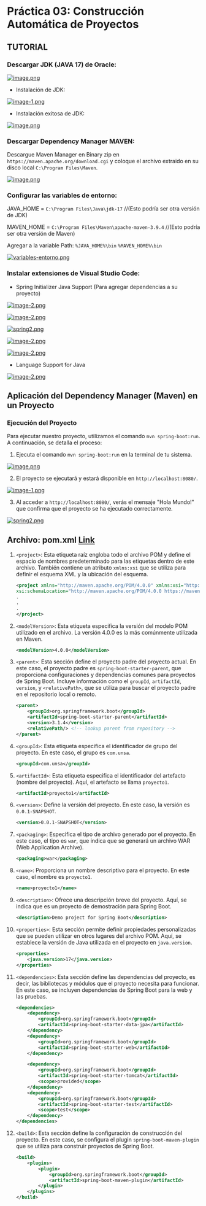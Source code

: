 # Práctica 03: Construcción Automática de Proyectos

## TUTORIAL

### Descargar JDK (JAVA 17) de Oracle:
[![image.png](https://i.postimg.cc/C5RvfkVc/image.png)](https://postimg.cc/PvkbgLJD)

* Instalación de JDK:

[![image-1.png](https://i.postimg.cc/SKKtpwv0/image-1.png)](https://postimg.cc/SnwG6t4V)

* Instalación exitosa de JDK:

[![image.png](https://i.postimg.cc/TPyq0GsP/image.png)](https://postimg.cc/nsJDc8p8)

### Descargar Dependency Manager MAVEN:
Descargue Maven Manager en Binary zip en `https://maven.apache.org/download.cgi` y coloque el archivo extraido en su disco local `C:\Program Files\Maven`.

[![image.png](https://i.postimg.cc/L5982tG0/image.png)](https://postimg.cc/34qTZv8g)

### Configurar las variables de entorno:
JAVA_HOME = `C:\Program Files\Java\jdk-17` //(Esto podría ser otra versión de JDK)

MAVEN_HOME = `C:\Program Files\Maven\apache-maven-3.9.4` //(Esto podría ser otra versión de Maven)

Agregar a la variable Path: `%JAVA_HOME%\bin` `%MAVEN_HOME%\bin`

[![variables-entorno.png](https://i.postimg.cc/NjXR2b2y/variables-entorno.png)](https://postimg.cc/DS2StrgF)

### Instalar extensiones de Visual Studio Code:
- Spring Initializer Java Support (Para agregar dependencias a su proyecto)

[![image-2.png](https://i.postimg.cc/RCkvgTbQ/image-2.png)](https://postimg.cc/t7z0TFbY)

[![image-2.png](https://i.postimg.cc/RZR9VxCX/image-2.png)](https://postimg.cc/cvrPXjnn)

[![spring2.png](https://i.postimg.cc/rscQp3wN/spring2.png)](https://postimg.cc/xJxKxsHX)

[![image-2.png](https://i.postimg.cc/fLQvHpmQ/image-2.png)](https://postimg.cc/VS4Mv7KK)

[![image-2.png](https://i.postimg.cc/9XpBpxfs/image-2.png)](https://postimg.cc/bdZbY9kR)

- Language Support for Java

[![image-2.png](https://i.postimg.cc/Bvpvy11Z/image-2.png)](https://postimg.cc/t11ynJ58)

## Aplicación del Dependency Manager (Maven) en un Proyecto

### Ejecución del Proyecto

Para ejecutar nuestro proyecto, utilizamos el comando `mvn spring-boot:run`. A continuación, se detalla el proceso:

1. Ejecuta el comando `mvn spring-boot:run` en la terminal de tu sistema.

[![image.png](https://i.postimg.cc/NM2WX3Yh/image.png)](https://postimg.cc/5Y17dk6p)

2. El proyecto se ejecutará y estará disponible en `http://localhost:8080/`.

[![image-1.png](https://i.postimg.cc/qvjVHcQF/image-1.png)](https://postimg.cc/zybPngsw)

3. Al acceder a `http://localhost:8080/`, verás el mensaje "Hola Mundo!" que confirma que el proyecto se ha ejecutado correctamente.

[![spring2.png](https://i.postimg.cc/qq4Hdmf9/spring2.png)](https://postimg.cc/Pp3RWQ54)


## Archivo: pom.xml [Link](pom.xml)

1. `<project>`: Esta etiqueta raíz engloba todo el archivo POM y define el espacio de nombres predeterminado para las etiquetas dentro de este archivo. También contiene un atributo `xmlns:xsi` que se utiliza para definir el esquema XML y la ubicación del esquema.
	```xml
	<project xmlns="http://maven.apache.org/POM/4.0.0" xmlns:xsi="http://www.w3.org/2001/XMLSchema-instance"
	xsi:schemaLocation="http://maven.apache.org/POM/4.0.0 https://maven.apache.org/xsd/maven-4.0.0.xsd">
	.
	.
	.
	</project>
	```

2. `<modelVersion>`: Esta etiqueta especifica la versión del modelo POM utilizado en el archivo. La versión 4.0.0 es la más comúnmente utilizada en Maven.
	```xml
	<modelVersion>4.0.0</modelVersion>
	```

3. `<parent>`: Esta sección define el proyecto padre del proyecto actual. En este caso, el proyecto padre es `spring-boot-starter-parent`, que proporciona configuraciones y dependencias comunes para proyectos de Spring Boot. Incluye información como el `groupId`, `artifactId`, `version`, y `<relativePath>`, que se utiliza para buscar el proyecto padre en el repositorio local o remoto.
	```xml
	<parent>
		<groupId>org.springframework.boot</groupId>
		<artifactId>spring-boot-starter-parent</artifactId>
		<version>3.1.4</version>
		<relativePath/> <!-- lookup parent from repository -->
	</parent>
	```

4. `<groupId>`: Esta etiqueta especifica el identificador de grupo del proyecto. En este caso, el grupo es `com.unsa`.
	```xml
	<groupId>com.unsa</groupId>
	```

5. `<artifactId>`: Esta etiqueta especifica el identificador del artefacto (nombre del proyecto). Aquí, el artefacto se llama `proyecto1`.
	```xml
	<artifactId>proyecto1</artifactId>
	```

6. `<version>`: Define la versión del proyecto. En este caso, la versión es `0.0.1-SNAPSHOT`.
	```xml
	<version>0.0.1-SNAPSHOT</version>
	```

7. `<packaging>`: Especifica el tipo de archivo generado por el proyecto. En este caso, el tipo es `war`, que indica que se generará un archivo WAR (Web Application Archive).
	```xml
	<packaging>war</packaging>
	```

8. `<name>`: Proporciona un nombre descriptivo para el proyecto. En este caso, el nombre es `proyecto1`.
	```xml
	<name>proyecto1</name>
	```

9. `<description>`: Ofrece una descripción breve del proyecto. Aquí, se indica que es un proyecto de demostración para Spring Boot.
	```xml
	<description>Demo project for Spring Boot</description>
	```

10. `<properties>`: Esta sección permite definir propiedades personalizadas que se pueden utilizar en otros lugares del archivo POM. Aquí, se establece la versión de Java utilizada en el proyecto en `java.version`.
	```xml
	<properties>
		<java.version>17</java.version>
	</properties>
	```
11. `<dependencies>`: Esta sección define las dependencias del proyecto, es decir, las bibliotecas y módulos que el proyecto necesita para funcionar. En este caso, se incluyen dependencias de Spring Boot para la web y las pruebas.
	```xml
	<dependencies>
		<dependency>
			<groupId>org.springframework.boot</groupId>
			<artifactId>spring-boot-starter-data-jpa</artifactId>
		</dependency>
		<dependency>
			<groupId>org.springframework.boot</groupId>
			<artifactId>spring-boot-starter-web</artifactId>
		</dependency>

		<dependency>
			<groupId>org.springframework.boot</groupId>
			<artifactId>spring-boot-starter-tomcat</artifactId>
			<scope>provided</scope>
		</dependency>
		<dependency>
			<groupId>org.springframework.boot</groupId>
			<artifactId>spring-boot-starter-test</artifactId>
			<scope>test</scope>
		</dependency>
	</dependencies>
	```

12. `<build>`: Esta sección define la configuración de construcción del proyecto. En este caso, se configura el plugin `spring-boot-maven-plugin` que se utiliza para construir proyectos de Spring Boot.
	```xml
	<build>
		<plugins>
			<plugin>
				<groupId>org.springframework.boot</groupId>
				<artifactId>spring-boot-maven-plugin</artifactId>
			</plugin>
		</plugins>
	</build>
	```